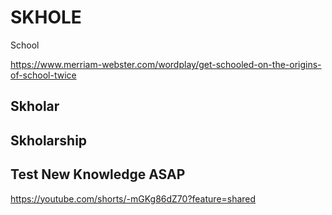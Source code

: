 # SKHOLE

School

<https://www.merriam-webster.com/wordplay/get-schooled-on-the-origins-of-school-twice>

## Skholar

## Skholarship

## Test New Knowledge ASAP

<https://youtube.com/shorts/-mGKg86dZ70?feature=shared>